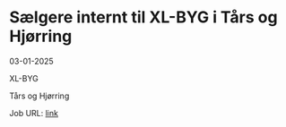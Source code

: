 # Sælgere internt til XL-BYG i Tårs og Hjørring
03-01-2025

XL-BYG

Tårs og Hjørring

Job URL: [link](https://app.elvium.com/da/positions/28575/job_posting?referer_host=www.jobindex.dk)


